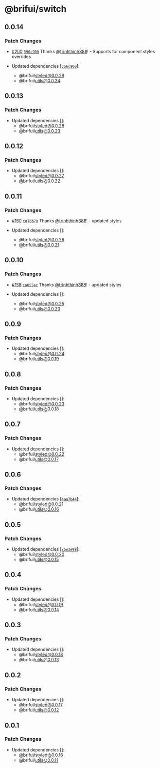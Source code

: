 # @brifui/switch

## 0.0.14

### Patch Changes

- [#200](https://github.com/brifui-org/brif-ui/pull/200) [`356c900`](https://github.com/brifui-org/brif-ui/commit/356c900c8079ecf6795597c9baba3cf2488300d7) Thanks [@trinhthinh388](https://github.com/trinhthinh388)! - Supports for component styles overrides

- Updated dependencies [[`356c900`](https://github.com/brifui-org/brif-ui/commit/356c900c8079ecf6795597c9baba3cf2488300d7)]:
  - @brifui/styled@0.0.29
  - @brifui/utils@0.0.24

## 0.0.13

### Patch Changes

- Updated dependencies []:
  - @brifui/styled@0.0.28
  - @brifui/utils@0.0.23

## 0.0.12

### Patch Changes

- Updated dependencies []:
  - @brifui/styled@0.0.27
  - @brifui/utils@0.0.22

## 0.0.11

### Patch Changes

- [#160](https://github.com/brifui-org/brif-ui/pull/160) [`c87bb78`](https://github.com/brifui-org/brif-ui/commit/c87bb7852643acba20093381141614af9475528e) Thanks [@trinhthinh388](https://github.com/trinhthinh388)! - updated styles

- Updated dependencies []:
  - @brifui/styled@0.0.26
  - @brifui/utils@0.0.21

## 0.0.10

### Patch Changes

- [#158](https://github.com/brifui-org/brif-ui/pull/158) [`ca055ac`](https://github.com/brifui-org/brif-ui/commit/ca055ac1474ee3211a4c954393946690932b64f4) Thanks [@trinhthinh388](https://github.com/trinhthinh388)! - updated styles

- Updated dependencies []:
  - @brifui/styled@0.0.25
  - @brifui/utils@0.0.20

## 0.0.9

### Patch Changes

- Updated dependencies []:
  - @brifui/styled@0.0.24
  - @brifui/utils@0.0.19

## 0.0.8

### Patch Changes

- Updated dependencies []:
  - @brifui/styled@0.0.23
  - @brifui/utils@0.0.18

## 0.0.7

### Patch Changes

- Updated dependencies []:
  - @brifui/styled@0.0.22
  - @brifui/utils@0.0.17

## 0.0.6

### Patch Changes

- Updated dependencies [[`4aa7b44`](https://github.com/brifui-org/brif-ui/commit/4aa7b44b68988dda525a04e03e2f23473298d31b)]:
  - @brifui/styled@0.0.21
  - @brifui/utils@0.0.16

## 0.0.5

### Patch Changes

- Updated dependencies [[`75e3e98`](https://github.com/brifui-org/brif-ui/commit/75e3e98212ce4c30442827d1195dd8b48572e74b)]:
  - @brifui/styled@0.0.20
  - @brifui/utils@0.0.15

## 0.0.4

### Patch Changes

- Updated dependencies []:
  - @brifui/styled@0.0.19
  - @brifui/utils@0.0.14

## 0.0.3

### Patch Changes

- Updated dependencies []:
  - @brifui/styled@0.0.18
  - @brifui/utils@0.0.13

## 0.0.2

### Patch Changes

- Updated dependencies []:
  - @brifui/styled@0.0.17
  - @brifui/utils@0.0.12

## 0.0.1

### Patch Changes

- Updated dependencies []:
  - @brifui/styled@0.0.16
  - @brifui/utils@0.0.11
